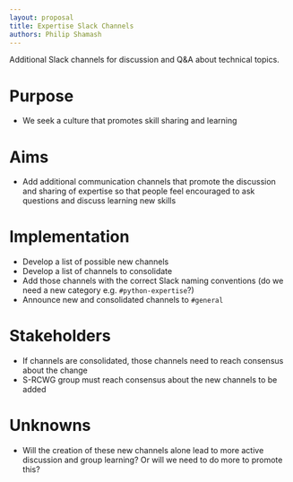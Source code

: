 ```yaml
---
layout: proposal
title: Expertise Slack Channels
authors: Philip Shamash
---
```


Additional Slack channels for discussion and Q&A about technical topics.

<!--below excerpt-->

# Purpose

- We seek a culture that promotes skill sharing and learning

# Aims

-  Add additional communication channels that promote the discussion and sharing of expertise so that people feel encouraged to ask questions and discuss learning new skills

# Implementation

- Develop a list of possible new channels
- Develop a list of channels to consolidate 
- Add those channels with the correct Slack naming conventions (do we need a new category e.g. `#python-expertise`?)
- Announce new and consolidated channels to `#general`

# Stakeholders

- If channels are consolidated, those channels need to reach consensus about the change
- S-RCWG group must reach consensus about the new channels to be added

# Unknowns

- Will the creation of these new channels alone lead to more active discussion and group learning? Or will we need to do more to promote this?
